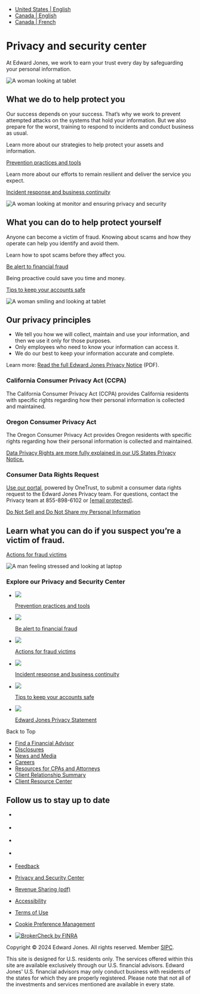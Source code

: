 * [United States | English](https://www.edwardjones.com/us-en/privacy)
* [Canada | English](https://www.edwardjones.ca/ca-en)
* [Canada | French](https://www.edwardjones.ca/ca-fr)

Privacy and security center
===========================

At Edward Jones, we work to earn your trust every day by safeguarding your personal information.

  ![ A woman looking at tablet
](/sites/default/files/styles/secondary_hero_desktop_image/public/acquiadam/2023-09/iStock-1386923772-1810x1110.jpg.webp?itok=EXDWTOA2)

What we do to help protect you
------------------------------

Our success depends on your success. That’s why we work to prevent attempted attacks on the systems that hold your information. But we also prepare for the worst, training to respond to incidents and conduct business as usual.

Learn more about our strategies to help protect your assets and information.

[Prevention practices and tools](https://www.edwardjones.com/us-en/prevention "Prevention practices and tools")

Learn more about our efforts to remain resilient and deliver the service you expect.

[Incident response and business continuity](https://www.edwardjones.com/us-en/incident-response "Incident response and business continuity")

![A woman looking at monitor and ensuring privacy and security](/sites/default/files/styles/webp_convert/public/acquiadam/2023-09/iStock-808157346-1810x1110.jpg.webp?itok=2z_hvFHB)

What you can do to help protect yourself
----------------------------------------

Anyone can become a victim of fraud. Knowing about scams and how they operate can help you identify and avoid them.

Learn how to spot scams before they affect you.

[Be alert to financial fraud](https://www.edwardjones.com/us-en/market-news-insights/investor-education/fraud/how-protect-yourself-fraud "Be alert to financial fraud")

Being proactive could save you time and money.

[Tips to keep your accounts safe](https://www.edwardjones.com/us-en/market-news-insights/investor-education/fraud/tips-keep-account-safe "Tips to keep your accounts safe")

![A woman smiling and looking at tablet](/sites/default/files/styles/webp_convert/public/acquiadam/2023-09/iStock-1495599720-1810x1110.jpg.webp?itok=jkSi54Sz)

Our privacy principles
----------------------

* We tell you how we will collect, maintain and use your information, and then we use it only for those purposes.
* Only employees who need to know your information can access it.
* We do our best to keep your information accurate and complete.

Learn more: [Read the full Edward Jones Privacy Notice](https://www.edwardjones.com/sites/default/files/acquiadam/2023-03/privacy-notice.pdf "Edward Jones Privacy Policy PDF") (PDF).

### California Consumer Privacy Act (CCPA)

The California Consumer Privacy Act (CCPA) provides California residents with specific rights regarding how their personal information is collected and maintained. 

### Oregon Consumer Privacy Act

The Oregon Consumer Privacy Act provides Oregon residents with specific rights regarding how their personal information is collected and maintained.

[Data Privacy Rights are more fully explained in our US States Privacy Notice.](https://www.edwardjones.com/us-en/privacy/us-state-privacy-notice)

### Consumer Data Rights Request

[Use our portal](https://privacyportal.onetrust.com/webform/72962654-4344-4857-b8ef-0b74022632d7/cd516469-d0ab-4ee6-812c-631a7b239556), powered by OneTrust, to submit a consumer data rights request to the Edward Jones Privacy team. For questions, contact the Privacy team at 855-898-6102 or [\[email protected\]](https://www.edwardjones.com/cdn-cgi/l/email-protection).

[Do Not Sell and Do Not Share my Personal Information](https://www.edwardjones.com/cookie-management "Do Not Sell and Do Not Share my Personal Information")

Learn what you can do if you suspect you’re a victim of fraud.
--------------------------------------------------------------

[Actions for fraud victims](https://www.edwardjones.com/us-en/market-news-insights/investor-education/fraud/resources)

![ A man feeling stressed and looking at laptop
](/sites/default/files/styles/panels_image/public/acquiadam/2023-09/iStock-1362328463-1810x1110.jpg.webp?itok=KyBYPygm)

### Explore our Privacy and Security Center

* ![](/sites/default/files/styles/teaser_image_small/public/acquiadam/2023-09/iStock-845931492-1810x1110.jpg.webp?itok=IaBe8Pne)
    
    [Prevention practices and tools](https://www.edwardjones.com/us-en/prevention)
    
* ![](/sites/default/files/styles/teaser_image_small/public/acquiadam/2022-07/iStock-1276511535.jpg.webp?itok=TMyYHqgl)
    
    [Be alert to financial fraud](https://www.edwardjones.com/us-en/market-news-insights/investor-education/fraud/how-protect-yourself-fraud)
    
* ![](/sites/default/files/styles/teaser_image_small/public/acquiadam/2023-09/iStock-1362328463-1810x1110.jpg.webp?itok=2ofCj9lz)
    
    [Actions for fraud victims](https://www.edwardjones.com/us-en/market-news-insights/investor-education/fraud/resources)
    
* ![](/sites/default/files/styles/teaser_image_small/public/acquiadam/2023-09/iStock-1254060978-1810x1110.jpg.webp?itok=SGWWPS47)
    
    [Incident response and business continuity](https://www.edwardjones.com/us-en/incident-response)
    
* ![](/sites/default/files/styles/teaser_image_small/public/acquiadam/2023-09/iStock-1397371655-1810x1110.jpg.webp?itok=s5wSPMJL)
    
    [Tips to keep your accounts safe](https://www.edwardjones.com/us-en/market-news-insights/investor-education/fraud/tips-keep-account-safe)
    
* ![](/sites/default/files/styles/teaser_image_small/public/acquiadam/2022-07/iStock-1163901757.jpg.webp?itok=Xhm6ygwi)
    
    [Edward Jones Privacy Statement](https://www.edwardjones.com/us-en/privacy/online-privacy-policy)
    

Back to Top

* [Find a Financial Advisor](https://www.edwardjones.com/us-en/search/financial-advisor/results)
* [Disclosures](https://www.edwardjones.com/us-en/disclosures)
* [News and Media](https://www.edwardjones.com/us-en/why-edward-jones/news-media)
* [Careers](https://careers.edwardjones.com/?codes=EDWARD_JONES_WEBSITE&utm_source=EDWARD_JONES_WEBSITE)
* [Resources for CPAs and Attorneys](https://www.edwardjones.com/us-en/cpa-attorney-resources)
* [Client Relationship Summary](https://www.edwardjones.com/us-en/disclosures/best-interest-relationship-summary)
* [Client Resource Center](https://www.edwardjones.com/us-en/client-resource-center)

Follow us to stay up to date
----------------------------

* [](https://www.facebook.com/edwardjones)
* [](https://twitter.com/edwardjones)
* [](https://www.linkedin.com/company/edward-jones/)
* [](https://www.youtube.com/user/EdwardJonesVideo)

* [Feedback](https://www.edwardjones.com/us-en/contact-us)
* [Privacy and Security Center](https://www.edwardjones.com/us-en/privacy)
* [Revenue Sharing (pdf)](https://www.edwardjones.com/us-en/media/2526)
* [Accessibility](https://www.edwardjones.com/us-en/accessibility)
* [Terms of Use](https://www.edwardjones.com/us-en/terms)
* [Cookie Preference Management](https://www.edwardjones.com/cookie-management)

* [![BrokerCheck by FINRA](/sites/default/files/acquiadam/2020-09/brokercheck-by-finra-vector-logo%202%402x.png)](https://brokercheck.finra.org/)

Copyright © 2024 Edward Jones. All rights reserved. Member [SIPC](https://www.sipc.org/). 

This site is designed for U.S. residents only. The services offered within this site are available exclusively through our U.S. financial advisors. Edward Jones' U.S. financial advisors may only conduct business with residents of the states for which they are properly registered. Please note that not all of the investments and services mentioned are available in every state.